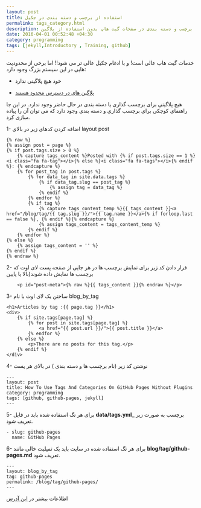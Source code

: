 ```yaml
---
layout: post
title: استفاده از برچسب و دسته بندی در جکیل
permalink: tags_category.html
description: برچسب و دسته بندی در صفحات گیت هاپ بدون استفاده از پلاگین
date: 2016-04-01 00:52:48 +04:30
category: programming
tags: [jekyll,Introductory , Training, github]
---
```


خدمات  گیت هاپ عالی است! و با ادغام جکیل عالی تر می شود!! اما برخی از محدودیت هایی در این سیستم بزرگ وجود دارد:

+ خود هیچ پلاگینی ندارد

+ [پلاگین های در دسترس محدود هستند](https://pages.github.com/versions/)

هیچ پلاگینی برای برچسب گذاری یا دسته بندی در حال حاضر وجود ندارد. در این جا راهنمای کوچکی برای برچسب گذاری و دسته بندی وجود دارد که می توان آن را پیاده سازی کرد.


1- اضافه کردن کدهای زیر در بالای layout post


    {% raw %}
    {% assign post = page %}
    {% if post.tags.size > 0 %}
        {% capture tags_content %}Posted with {% if post.tags.size == 1 %}<i class="fa fa-tag"></i>{% else %}<i class="fa fa-tags"></i>{% endif %}: {% endcapture %}
        {% for post_tag in post.tags %}
            {% for data_tag in site.data.tags %}
                {% if data_tag.slug == post_tag %}
                    {% assign tag = data_tag %}
                {% endif %}
            {% endfor %}
            {% if tag %}
                {% capture tags_content_temp %}{{ tags_content }}<a href="/blog/tag/{{ tag.slug }}/">{{ tag.name }}</a>{% if forloop.last == false %}, {% endif %}{% endcapture %}
                {% assign tags_content = tags_content_temp %}
            {% endif %}
        {% endfor %}
    {% else %}
        {% assign tags_content = '' %}
    {% endif %}
    {% endraw %}



2- قرار دادن کد زیر برای نمایش برچسب ها در هر جایی از صفحه پست لای اوت که برچسب ها نمایش داده شوند(بالا یا پایین

```
    <p id="post-meta">{% raw %}{{ tags_content }}{% endraw %}</p>
```

3- ساختن یک لای اوت با نام blog_by_tag

    <h1>Articles by tag :{{ page.tag }}</h1>
    <div>
        {% if site.tags[page.tag] %}
            {% for post in site.tags[page.tag] %}
                <a href="{{ post.url }}/">{{ post.title }}</a>
            {% endfor %}
        {% else %}
            <p>There are no posts for this tag.</p>
        {% endif %}
    </div>
    
4- نوشتن کد زیر (نام برچسب ها و دسته بندی ) در بالای هر پست 

    ---
    layout: post
    title: How To Use Tags And Categories On GitHub Pages Without Plugins
    category: programming
    tags: [github, github-pages, jekyll]
    ---
    
5- برای هر تگ استفاده شده باید در فایل **data/tags.yml_** برچسب به صورت زیر تعریف شود.

    - slug: github-pages
      name: GitHub Pages
      
6- برای هر تگ استفاده شده در سایت باید یک تمپلیت خالی مانند **blog/tag/github-pages.md**  تعریف شود.

    ---
    layout: blog_by_tag
    tag: github-pages
    permalink: /blog/tag/github-pages/
    ---
    
اطلاعات بیشتر در [این آدرس](http://www.minddust.com/post/tags-and-categories-on-github-pages/)    
